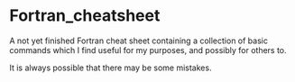 # Fortran_cheatsheet
A not yet finished Fortran cheat sheet containing a collection of basic commands which I find useful for my purposes, and possibly for others to.

It is always possible that there may be some mistakes.
